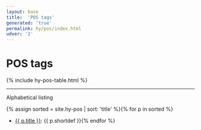 ```yaml
---
layout: base
title:  'POS tags'
generated: 'true'
permalink: hy/pos/index.html
udver: '2'
---
```


# POS tags

{% include hy-pos-table.html %}

----------

Alphabetical listing

{% assign sorted = site.hy-pos | sort: 'title' %}{% for p in sorted %}
* [{{ p.title }}](): {{ p.shortdef }}{% endfor %}
